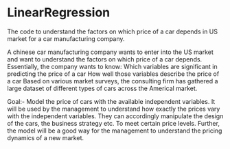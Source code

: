 # LinearRegression
The code to understand the factors on which price of a car depends in US market for a car manufacturing company.

A chinese car manufacturing company wants to enter into the US market and want to understand the factors on which price of a car depends. 
Essentially, the company wants to know:
Which variables are significant in predicting the price of a car
How well those variables describe the price of a car
Based on various market surveys, the consulting firm has gathered a large dataset of different types of cars across the Americal market. 

Goal:- Model the price of cars with the available independent variables. It will be used by the management to understand how exactly the prices vary with the independent variables. They can accordingly manipulate the design of the cars, the business strategy etc. To meet certain price levels. Further, the model will be a good way for the management to understand the pricing dynamics of a new market. 
